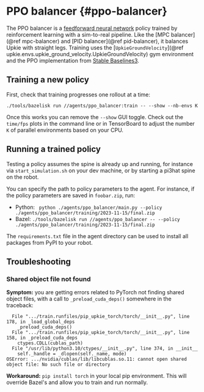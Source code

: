 # PPO balancer {#ppo-balancer}

The PPO balancer is a [feedforward neural network](https://en.wikipedia.org/wiki/Feedforward_neural_network) policy trained by reinforcement learning with a sim-to-real pipeline. Like the [MPC balancer](@ref mpc-balancer) and [PID balancer](@ref pid-balancer), it balances Upkie with straight legs. Training uses the [`UpkieGroundVelocity`](@ref upkie.envs.upkie_ground_velocity.UpkieGroundVelocity) gym environment and the PPO implementation from [Stable Baselines3](https://stable-baselines3.readthedocs.io/en/master/modules/ppo.html).

## Training a new policy

First, check that training progresses one rollout at a time:

```
./tools/bazelisk run //agents/ppo_balancer:train -- --show --nb-envs K
```

Once this works you can remove the ``--show`` GUI toggle. Check out the `time/fps` plots in the command line or in TensorBoard to adjust the number `K` of parallel environments based on your CPU.

## Running a trained policy

Testing a policy assumes the spine is already up and running, for instance via ``start_simulation.sh`` on your dev machine, or by starting a pi3hat spine on the robot.

You can specify the path to policy parameters to the agent. For instance, if the policy parameters are saved in `foobar.zip`, run:

- Python: `` python ./agents/ppo_balancer/main.py --policy ./agents/ppo_balancer/training/2023-11-15/final.zip``
- Bazel: ``./tools/bazelisk run //agents/ppo_balancer -- --policy ./agents/ppo_balancer/training/2023-11-15/final.zip``

The `requirements.txt` file in the agent directory can be used to install all packages from PyPI to your robot.

## Troubleshooting

### Shared object file not found

**Symptom:** you are getting errors related to PyTorch not finding shared object files, with a call to ``_preload_cuda_deps()`` somewhere in the traceback:

```
  File ".../train.runfiles/pip_upkie_torch/torch/__init__.py", line 178, in _load_global_deps
    _preload_cuda_deps()
  File ".../train.runfiles/pip_upkie_torch/torch/__init__.py", line 158, in _preload_cuda_deps
    ctypes.CDLL(cublas_path)
  File "/usr/lib/python3.10/ctypes/__init__.py", line 374, in __init__
    self._handle = _dlopen(self._name, mode)
OSError: .../nvidia/cublas/lib/libcublas.so.11: cannot open shared object file: No such file or directory
```

**Workaround:** ``pip install torch`` in your local pip environment. This will override Bazel's and allow you to train and run normally.
